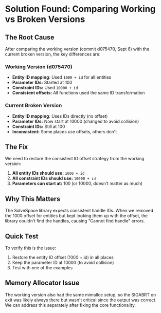 # Solution Found: Comparing Working vs Broken Versions

## The Root Cause

After comparing the working version (commit d075470, Sept 6) with the current broken version, the key differences are:

### Working Version (d075470)
- **Entity ID mapping:** Used `1000 + id` for all entities
- **Parameter IDs:** Started at 100
- **Constraint IDs:** Used `10000 + id`
- **Consistent offsets:** All functions used the same ID transformation

### Current Broken Version
- **Entity ID mapping:** Uses IDs directly (no offset)
- **Parameter IDs:** Now start at 10000 (changed to avoid collision)
- **Constraint IDs:** Still at 100
- **Inconsistent:** Some places use offsets, others don't

## The Fix

We need to restore the consistent ID offset strategy from the working version:

1. **All entity IDs should use:** `1000 + id`
2. **All constraint IDs should use:** `10000 + id`  
3. **Parameters can start at:** 100 (or 10000, doesn't matter as much)

## Why This Matters

The SolveSpace library expects consistent handle IDs. When we removed the 1000 offset for entities but kept looking them up with the offset, the library couldn't find the handles, causing "Cannot find handle" errors.

## Quick Test

To verify this is the issue:
1. Restore the entity ID offset (1000 + id) in all places
2. Keep the parameter ID at 10000 (to avoid collision)
3. Test with one of the examples

## Memory Allocator Issue

The working version also had the same mimalloc setup, so the SIGABRT on exit was likely always there but wasn't critical since the output was correct. We can address this separately after fixing the core functionality.